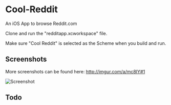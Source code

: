 Cool-Reddit
===========

An iOS App to browse Reddit.com

Clone and run the "redditapp.xcworkspace" file.

Make sure "Cool Reddit" is selected as the Scheme when you build and run.

## Screenshots

More screenshots can be found here: http://imgur.com/a/mc8IY#1

![Screenshot](http://i.imgur.com/TshoPeU.png)

## Todo


